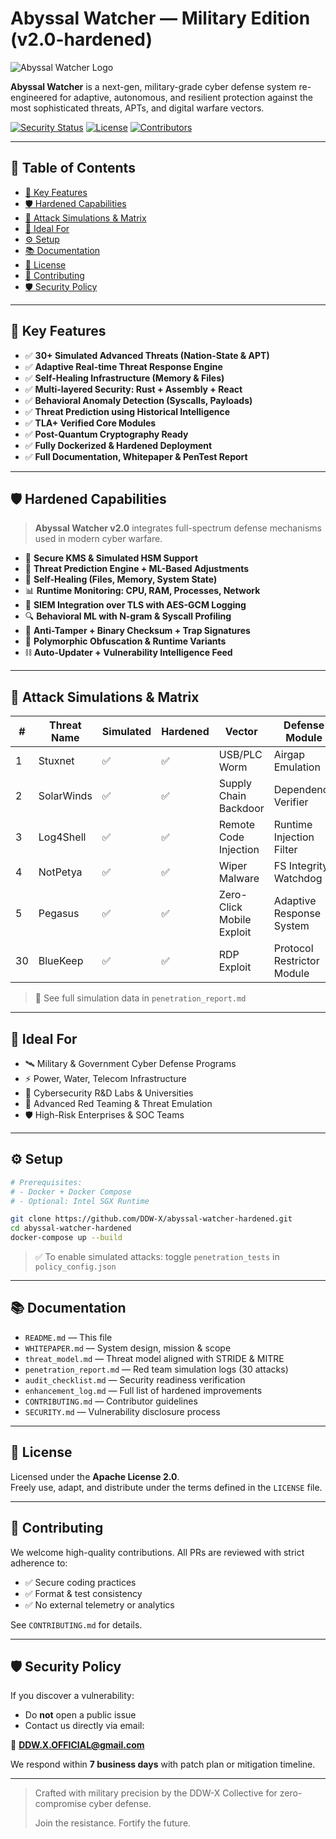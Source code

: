 # Abyssal Watcher — Military Edition (v2.0-hardened)

![Abyssal Watcher Logo](https://raw.githubusercontent.com/DDW-X/abyssal-watcher-hardened/main/assets/logo.png)

**Abyssal Watcher** is a next-gen, military-grade cyber defense system re-engineered for adaptive, autonomous, and resilient protection against the most sophisticated threats, APTs, and digital warfare vectors.

[![Security Status](https://img.shields.io/badge/security-hardened-critical)](https://github.com/DDW-X/abyssal-watcher-hardened)
[![License](https://img.shields.io/github/license/DDW-X/abyssal-watcher-hardened)](LICENSE)
[![Contributors](https://img.shields.io/github/contributors/DDW-X/abyssal-watcher-hardened)](CONTRIBUTING.md)

---

## 🧭 Table of Contents

- [🚀 Key Features](#-key-features)
- [🛡️ Hardened Capabilities](#️-hardened-capabilities)
- [🎯 Attack Simulations & Matrix](#-attack-simulations--matrix)
- [👥 Ideal For](#-ideal-for)
- [⚙️ Setup](#️-setup)
- [📚 Documentation](#-documentation)
- [🪪 License](#-license)
- [🤝 Contributing](#-contributing)
- [🛡️ Security Policy](#️-security-policy)

---

## 🚀 Key Features

- ✅ **30+ Simulated Advanced Threats (Nation-State & APT)**
- ✅ **Adaptive Real-time Threat Response Engine**
- ✅ **Self-Healing Infrastructure (Memory & Files)**
- ✅ **Multi-layered Security: Rust + Assembly + React**
- ✅ **Behavioral Anomaly Detection (Syscalls, Payloads)**
- ✅ **Threat Prediction using Historical Intelligence**
- ✅ **TLA+ Verified Core Modules**
- ✅ **Post-Quantum Cryptography Ready**
- ✅ **Fully Dockerized & Hardened Deployment**
- ✅ **Full Documentation, Whitepaper & PenTest Report**

---

## 🛡️ Hardened Capabilities

> **Abyssal Watcher v2.0** integrates full-spectrum defense mechanisms used in modern cyber warfare.

- 🔐 **Secure KMS & Simulated HSM Support**
- 🧠 **Threat Prediction Engine + ML-Based Adjustments**
- 🔁 **Self-Healing (Files, Memory, System State)**
- 📊 **Runtime Monitoring: CPU, RAM, Processes, Network**
- 📡 **SIEM Integration over TLS with AES-GCM Logging**
- 🔍 **Behavioral ML with N-gram & Syscall Profiling**
- 🧬 **Anti-Tamper + Binary Checksum + Trap Signatures**
- 🧩 **Polymorphic Obfuscation & Runtime Variants**
- ⛓️ **Auto-Updater + Vulnerability Intelligence Feed**

---

## 🎯 Attack Simulations & Matrix

| #  | Threat Name        | Simulated | Hardened | Vector                    | Defense Module               |
|----|--------------------|-----------|----------|---------------------------|------------------------------|
| 1  | Stuxnet            | ✅         | ✅        | USB/PLC Worm              | Airgap Emulation             |
| 2  | SolarWinds         | ✅         | ✅        | Supply Chain Backdoor     | Dependency Verifier          |
| 3  | Log4Shell          | ✅         | ✅        | Remote Code Injection     | Runtime Injection Filter     |
| 4  | NotPetya           | ✅         | ✅        | Wiper Malware             | FS Integrity Watchdog        |
| 5  | Pegasus            | ✅         | ✅        | Zero-Click Mobile Exploit | Adaptive Response System     |
| 30 | BlueKeep           | ✅         | ✅        | RDP Exploit               | Protocol Restrictor Module   |

> 📄 See full simulation data in `penetration_report.md`

---

## 👥 Ideal For

- 🛰️ Military & Government Cyber Defense Programs
- ⚡ Power, Water, Telecom Infrastructure
- 🧪 Cybersecurity R&D Labs & Universities
- 🧨 Advanced Red Teaming & Threat Emulation
- 🛡️ High-Risk Enterprises & SOC Teams

---

## ⚙️ Setup

```bash
# Prerequisites:
# - Docker + Docker Compose
# - Optional: Intel SGX Runtime

git clone https://github.com/DDW-X/abyssal-watcher-hardened.git
cd abyssal-watcher-hardened
docker-compose up --build
```

> ✅ To enable simulated attacks: toggle `penetration_tests` in `policy_config.json`

---

## 📚 Documentation

- `README.md` — This file
- `WHITEPAPER.md` — System design, mission & scope
- `threat_model.md` — Threat model aligned with STRIDE & MITRE
- `penetration_report.md` — Red team simulation logs (30 attacks)
- `audit_checklist.md` — Security readiness verification
- `enhancement_log.md` — Full list of hardened improvements
- `CONTRIBUTING.md` — Contributor guidelines
- `SECURITY.md` — Vulnerability disclosure process

---

## 🪪 License

Licensed under the **Apache License 2.0**.  
Freely use, adapt, and distribute under the terms defined in the `LICENSE` file.

---

## 🤝 Contributing

We welcome high-quality contributions. All PRs are reviewed with strict adherence to:

- ✅ Secure coding practices
- ✅ Format & test consistency
- ✅ No external telemetry or analytics

See `CONTRIBUTING.md` for details.

---

## 🛡️ Security Policy

If you discover a vulnerability:

- Do **not** open a public issue
- Contact us directly via email:

📧 **DDW.X.OFFICIAL@gmail.com**

We respond within **7 business days** with patch plan or mitigation timeline.

---

> Crafted with military precision by the DDW-X Collective for zero-compromise cyber defense.
> 
> Join the resistance. Fortify the future.
